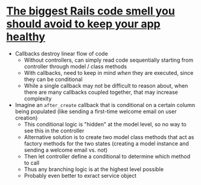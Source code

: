 # [The biggest Rails code smell you should avoid to keep your app healthy](https://medium.com/planet-arkency/the-biggest-rails-code-smell-you-should-avoid-to-keep-your-app-healthy-a61fd75ab2d3)

* Callbacks destroy linear flow of code
  * Without controllers, can simply read code sequentially starting from controller through model / class methods
  * With callbacks, need to keep in mind _when_ they are executed, since they can be conditional
  * While a single callback may not be difficult to reason about, when there are many callbacks coupled together, that may increase complexity
* Imagine an `after_create` callback that is conditional on a certain column being populated (like sending a first-time welcome email on user creation)
  * This conditional logic is "hidden" at the model level, so no way to see this in the controller
  * Alternative solution is to create two model class methods that act as factory methods for the two states (creating a model instance and sending a welcome email vs. not)
  * Then let controller define a conditional to determine which method to call
  * Thus any branching logic is at the highest level possible
  * Probably even better to exract service object
